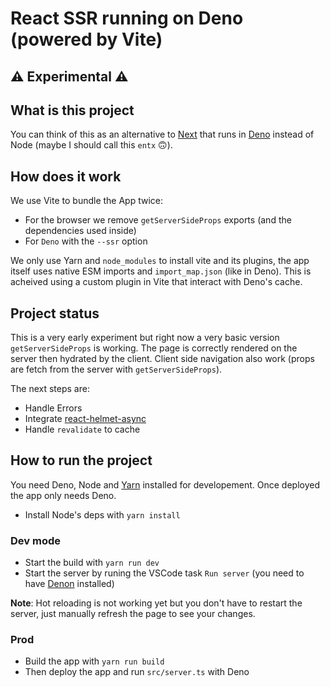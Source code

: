 # React SSR running on Deno (powered by Vite)

## ⚠️ Experimental ⚠️

## What is this project

You can think of this as an alternative to [Next](https://nextjs.org/) that runs in [Deno](https://deno.land/) instead of Node (maybe I should call this `entx` 🙃).

## How does it work

We use Vite to bundle the App twice:

- For the browser we remove `getServerSideProps` exports (and the dependencies used inside)
- For `Deno` with the `--ssr` option

We only use Yarn and `node_modules` to install vite and its plugins, the app itself uses native ESM imports and `import_map.json` (like in Deno). This is acheived using a custom plugin in Vite that interact with Deno's cache.

## Project status

This is a very early experiment but right now a very basic version `getServerSideProps` is working. The page is correctly rendered on the server then hydrated by the client. Client side navigation also work (props are fetch from the server with `getServerSideProps`).

The next steps are:

- Handle Errors
- Integrate [react-helmet-async](https://github.com/staylor/react-helmet-async)
- Handle `revalidate` to cache

## How to run the project

You need Deno, Node and [Yarn](https://classic.yarnpkg.com/lang/en/) installed for developement.
Once deployed the app only needs Deno.

- Install Node's deps with `yarn install`

### Dev mode

- Start the build with `yarn run dev`
- Start the server by runing the VSCode task `Run server` (you need to have [Denon](https://github.com/denosaurs/denon) installed)

**Note**: Hot reloading is not working yet but you don't have to restart the server, just manually refresh the page to see your changes.

### Prod

- Build the app with `yarn run build`
- Then deploy the app and run `src/server.ts` with Deno
